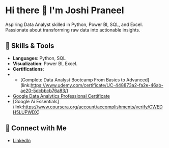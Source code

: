 # Hi there 👋 I'm Joshi Praneel
Aspiring Data Analyst skilled in Python, Power BI, SQL, and Excel. Passionate about transforming raw data into actionable insights.

## 🚀 Skills & Tools
- **Languages**: Python, SQL
- **Visualization**: Power BI, Excel.
- **Certifications**:
- - [Complete Data Analyst Bootcamp From Basics to Advanced] (link:https://www.udemy.com/certificate/UC-448873a2-fa2e-46ab-ae20-5dcbbcb76a83/)
-  [Google Data Analytics Professional Certificate](link:https://www.coursera.org/account/accomplishments/specialization/U498A9ZLZQF5 )
- [Google Ai Essentials] (link:https://www.coursera.org/account/accomplishments/verify/CWEDH5LUPWDX)
  
## 🔗 Connect with Me
- [LinkedIn](www.linkedin.com/in/joshi-praneel-04a456331)


